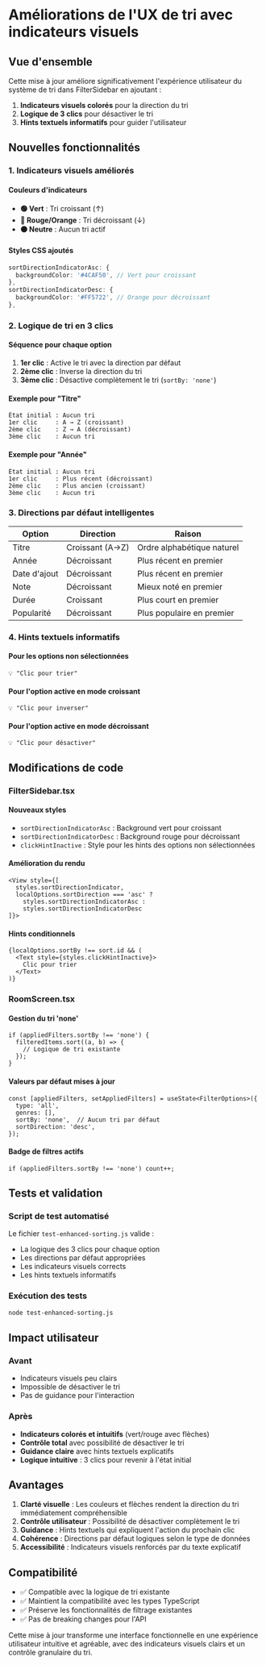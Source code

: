 # Améliorations de l'UX de tri avec indicateurs visuels

## Vue d'ensemble

Cette mise à jour améliore significativement l'expérience utilisateur du système de tri dans FilterSidebar en ajoutant :

1. **Indicateurs visuels colorés** pour la direction du tri
2. **Logique de 3 clics** pour désactiver le tri
3. **Hints textuels informatifs** pour guider l'utilisateur

## Nouvelles fonctionnalités

### 1. Indicateurs visuels améliorés

#### Couleurs d'indicateurs
- **🟢 Vert** : Tri croissant (↑)
- **🔴 Rouge/Orange** : Tri décroissant (↓)
- **⚫ Neutre** : Aucun tri actif

#### Styles CSS ajoutés
```typescript
sortDirectionIndicatorAsc: {
  backgroundColor: '#4CAF50', // Vert pour croissant
},
sortDirectionIndicatorDesc: {
  backgroundColor: '#FF5722', // Orange pour décroissant
},
```

### 2. Logique de tri en 3 clics

#### Séquence pour chaque option
1. **1er clic** : Active le tri avec la direction par défaut
2. **2ème clic** : Inverse la direction du tri
3. **3ème clic** : Désactive complètement le tri (`sortBy: 'none'`)

#### Exemple pour "Titre"
```
État initial : Aucun tri
1er clic     : A → Z (croissant)
2ème clic    : Z → A (décroissant)  
3ème clic    : Aucun tri
```

#### Exemple pour "Année"
```
État initial : Aucun tri
1er clic     : Plus récent (décroissant)
2ème clic    : Plus ancien (croissant)
3ème clic    : Aucun tri
```

### 3. Directions par défaut intelligentes

| Option | Direction | Raison |
|--------|-----------|---------|
| Titre | Croissant (A→Z) | Ordre alphabétique naturel |
| Année | Décroissant | Plus récent en premier |
| Date d'ajout | Décroissant | Plus récent en premier |
| Note | Décroissant | Mieux noté en premier |
| Durée | Croissant | Plus court en premier |
| Popularité | Décroissant | Plus populaire en premier |

### 4. Hints textuels informatifs

#### Pour les options non sélectionnées
```
💡 "Clic pour trier"
```

#### Pour l'option active en mode croissant
```
💡 "Clic pour inverser"
```

#### Pour l'option active en mode décroissant
```
💡 "Clic pour désactiver"
```

## Modifications de code

### FilterSidebar.tsx

#### Nouveaux styles
- `sortDirectionIndicatorAsc` : Background vert pour croissant
- `sortDirectionIndicatorDesc` : Background rouge pour décroissant  
- `clickHintInactive` : Style pour les hints des options non sélectionnées

#### Amélioration du rendu
```tsx
<View style={[
  styles.sortDirectionIndicator,
  localOptions.sortDirection === 'asc' ? 
    styles.sortDirectionIndicatorAsc : 
    styles.sortDirectionIndicatorDesc
]}>
```

#### Hints conditionnels
```tsx
{localOptions.sortBy !== sort.id && (
  <Text style={styles.clickHintInactive}>
    Clic pour trier
  </Text>
)}
```

### RoomScreen.tsx

#### Gestion du tri 'none'
```tsx
if (appliedFilters.sortBy !== 'none') {
  filteredItems.sort((a, b) => {
    // Logique de tri existante
  });
}
```

#### Valeurs par défaut mises à jour
```tsx
const [appliedFilters, setAppliedFilters] = useState<FilterOptions>({
  type: 'all',
  genres: [],
  sortBy: 'none',  // Aucun tri par défaut
  sortDirection: 'desc',
});
```

#### Badge de filtres actifs
```tsx
if (appliedFilters.sortBy !== 'none') count++;
```

## Tests et validation

### Script de test automatisé
Le fichier `test-enhanced-sorting.js` valide :
- La logique des 3 clics pour chaque option
- Les directions par défaut appropriées
- Les indicateurs visuels corrects
- Les hints textuels informatifs

### Exécution des tests
```bash
node test-enhanced-sorting.js
```

## Impact utilisateur

### Avant
- Indicateurs visuels peu clairs
- Impossible de désactiver le tri
- Pas de guidance pour l'interaction

### Après
- **Indicateurs colorés et intuitifs** (vert/rouge avec flèches)
- **Contrôle total** avec possibilité de désactiver le tri
- **Guidance claire** avec hints textuels explicatifs
- **Logique intuitive** : 3 clics pour revenir à l'état initial

## Avantages

1. **Clarté visuelle** : Les couleurs et flèches rendent la direction du tri immédiatement compréhensible
2. **Contrôle utilisateur** : Possibilité de désactiver complètement le tri
3. **Guidance** : Hints textuels qui expliquent l'action du prochain clic
4. **Cohérence** : Directions par défaut logiques selon le type de données
5. **Accessibilité** : Indicateurs visuels renforcés par du texte explicatif

## Compatibilité

- ✅ Compatible avec la logique de tri existante
- ✅ Maintient la compatibilité avec les types TypeScript
- ✅ Préserve les fonctionnalités de filtrage existantes
- ✅ Pas de breaking changes pour l'API

Cette mise à jour transforme une interface fonctionnelle en une expérience utilisateur intuitive et agréable, avec des indicateurs visuels clairs et un contrôle granulaire du tri.

